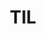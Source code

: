 ---
title: "TIL"
layout: category
permalink: /categories/til/
author_profile: true
taxonomy: Categories1
sidebar:
  nav: "categories"
---